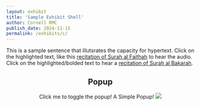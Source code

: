 ```yaml
---
layout: exhibit
title: 'Sample Exhibit Shell'
author: Cornell RMC
publish_date: 2024-11-15
permalink: /exhibits/c/
---
```

<html>
  <head>
    <meta charset="UTF-8" />
    <script src="https://gustavgenberg.github.io/handy-front-end/SoundPlayer.js"></script>
    <style>

.popup {
  position: relative;
  display: inline-block;
  cursor: pointer;
  -webkit-user-select: none;
  -moz-user-select: none;
  -ms-user-select: none;
  user-select: none;
}

.popup .popuptext {
  visibility: hidden;
  width: 160px;
  background-color: #555;
  color: #fff;
  text-align: center;
  border-radius: 6px;
  padding: 8px 0;
  position: absolute;
  z-index: 1;
  bottom: 125%;
  left: 50%;
  margin-left: -80px;
}

.popup .popuptext::after {
  content: "";
  position: absolute;
  top: 100%;
  left: 50%;
  margin-left: -5px;
  border-width: 5px;
  border-style: solid;
  border-color: #555 transparent transparent transparent;
}

.popup .show {
  visibility: visible;
  -webkit-animation: fadeIn 1s;
  animation: fadeIn 1s;
}

@-webkit-keyframes fadeIn {
  from {opacity: 0;} 
  to {opacity: 1;}
}

@keyframes fadeIn {
  from {opacity: 0;}
  to {opacity:1 ;}
}
</style>
  </head>
  <body>

  This is a sample sentence that illutsrates the capacity for hypertext. Click on the highlighted text, like this <a href="#" data-audio-src="https://download.quranicaudio.com/quran/abdullaah_3awwaad_al-juhaynee/001.mp3">recitation of Surah al Faithah</a> to hear the audio.
  Click on the highlighted/bolded text to hear a <a href="#" data-audio-src="https://download.quranicaudio.com/quran/abdullaah_3awwaad_al-juhaynee/002.mp3">recitation of Surah al Bakarah</a>.

 <script>
    const player = new SoundPlayer();
    const elements = document.querySelectorAll('[data-audio-src]');
    for(let element of elements) {
      const audioSrc = element.getAttribute('data-audio-src');
      const sound = player.load(audioSrc);
      element.onClick = function () {
        if (sound.play) {
          sound.pause();
      }
        else {
          sound.play();
    }
  }
  }
  </script>

<div style="text-align:center">

<h2>Popup</h2>

<div class="popup" onclick="myFunction()">Click me to toggle the popup!
  <span class="popuptext" id="myPopup">
  A Simple Popup!
  <img src="https://www.gravatar.com/avatar/995b3dfe123b57347bd3d6e29b986dea?s=64&d=identicon&r=PG&f=y&so-version=2">
  </span>
</div>
<script>

function myFunction() {
  var popup = document.getElementById("myPopup");
  popup.classList.toggle("show");
  const player = new SoundPlayer();
  const elements = document.querySelectorAll('[data-audio-src]');
  for(let element of elements) {
    const audioSrc = element.getAttribute('data-audio-src');
    player.load(audioSrc);
    element.onClick = function () {
     player.get(audioSrc).play();
    }
  }
}
</script>
</div>
</body>
</html>
